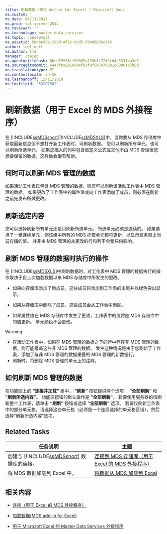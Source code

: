 ```yaml
---
title: 刷新数据 (MDS Add-in for Excel) | Microsoft Docs
ms.custom: ''
ms.date: 06/13/2017
ms.prod: sql-server-2014
ms.reviewer: ''
ms.technology: master-data-services
ms.topic: conceptual
ms.assetid: 58dbe99a-288d-4f1c-9cd5-704d6836c945
author: leolimsft
ms.author: lle
manager: craigg
ms.openlocfilehash: 8bed79906ff69305a135b1c7249cd4d3331ca3d7
ms.sourcegitcommit: 6443f9a281904af93f0f5b78760b1c68901b7b8d
ms.translationtype: MT
ms.contentlocale: zh-CN
ms.lasthandoff: 12/11/2018
ms.locfileid: "53207582"
---
```

# <a name="refreshing-data-mds-add-in-for-excel"></a>刷新数据（用于 Excel 的 MDS 外接程序）
  在 [!INCLUDE[ssMDSshort](../../includes/ssmdsshort-md.md)][!INCLUDE[ssMDSXLS](../../includes/ssmdsxls-md.md)]中，当你要从 MDS 存储库中获取最新信息但不想打开新工作表时，可刷新数据。 您可以刷新所有单元，也可以刷新所选单元。 如果您插入的列中包含自定义公式或其他不由 MDS 管理但您想要保留的数据，这样做会很有帮助。  
  
## <a name="when-you-can-refresh-mds-managed-data"></a>何时可以刷新 MDS 管理的数据  
 如果活动工作表已包含 MDS 管理的数据，则您可以刷新该活动工作表中 MDS 管理的数据。 如果更改了工作表中的属性值或向工作表添加了成员，则必须在刷新之前先发布所做更改。  
  
## <a name="refreshing-a-selection"></a>刷新选定内容  
 您可以选择刷新所有单元还是只刷新所选单元。 所选单元必须是连续的。 如果选择了一组连续单元，则该组中所有的 MDS 托管单元都将更新，以显示服务器上当前存储的值。 并非由 MDS 管理的未更改的行和列不会受任何影响。  
  
## <a name="what-happens-when-you-refresh-mds-managed-data"></a>刷新 MDS 管理的数据时执行的操作  
 在 [!INCLUDE[ssMDSXLS](../../includes/ssmdsxls-md.md)]中刷新数据时，对工作表中 MDS 管理的数据执行的操作取决于自上次加载数据以来 MDS 存储库中所发生的更改。  
  
-   如果向存储库添加了新成员，这些成员将添加到工作表的末尾并以绿色突出显示。  
  
-   如果从存储库中删除了成员，这些成员会从工作表中删除。  
  
-   如果属性值在 MDS 存储库中发生了更改，工作表中的值将随 MDS 存储库中的值更新。 单元颜色不会更改。  
  
> [!WARNING]
>  -   在活动工作表中，如果在 MDS 管理的数据之下的行中存在非 MDS 管理的数据，则可能覆盖这些非 MDS 管理的数据。 发生这种情况是由于您刷新了工作表，添加了与非 MDS 管理的数据重叠的 MDS 管理的新数据行。  
> -   刷新时，将删除 MDS 管理的单元上的注释。  
  
## <a name="how-to-refresh-mds-managed-data"></a>如何刷新 MDS 管理的数据  
 在功能区上的 **“连接并加载”** 组中， **“刷新”** 按钮提供两个选项： **“全部刷新”** 和 **“刷新所选内容”**。 功能区按钮的默认操作是 **“全部刷新”**。 若要使用服务器的值刷新整个工作表，请单击 **“刷新”** 按钮或选择 **“全部刷新”** 选项。 若要仅刷新工作表中的部分单元格，请选择这些单元格（必须是一个连续选择的单元格区域），然后选择“刷新所选内容”选项。  
  
## <a name="related-tasks"></a>Related Tasks  
  
|任务说明|主题|  
|----------------------|-----------|  
|创建与 [!INCLUDE[ssMDSshort](../../includes/ssmdsshort-md.md)] 数据库的连接。|[连接到 MDS 存储库（用于 Excel 的 MDS 外接程序）](connect-to-an-mds-repository-mds-add-in-for-excel.md)|  
|将 MDS 数据加载到 Excel 中。|[将数据从 MDS 加载到 Excel](export-data-to-excel-from-master-data-services.md)|  
  
## <a name="related-content"></a>相关内容  
  
-   [连接（用于 Excel 的 MDS 外接程序）](connections-mds-add-in-for-excel.md)  
  
-   [加载数据&#40;MDS add-in for Excel&#41;](overview-exporting-data-to-excel-mds-add-in-for-excel.md)  
  
-   [用于 Microsoft Excel 的 Master Data Services 外接程序](master-data-services-add-in-for-microsoft-excel.md)  
  
  
